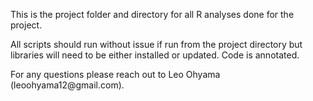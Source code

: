 This is the project folder and directory for all R analyses done for the project.

All scripts should run without issue if run from the project directory but libraries will need to be either installed or updated. Code is annotated.

For any questions please reach out to Leo Ohyama (leoohyama12\@gmail.com).
